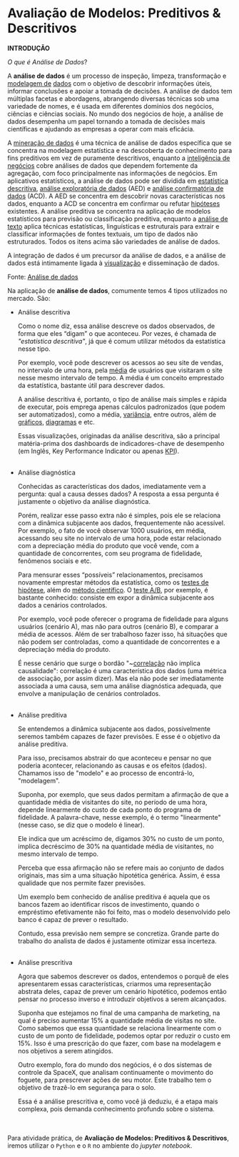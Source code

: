 # Avaliação de Modelos: Preditivos & Descritivos

**INTRODUÇÃO**

_O que é Análise de Dados_?

A **análise de dados** é um processo de inspeção, limpeza, transformação e [modelagem de](https://pt.wikipedia.org/wiki/Modelagem_de_dados) [dados](https://pt.wikipedia.org/wiki/Dados) com o objetivo de descobrir informações úteis, informar conclusões e apoiar a tomada de decisões. A análise de dados tem múltiplas facetas e abordagens, abrangendo diversas técnicas sob uma variedade de nomes, e é usada em diferentes domínios dos negócios, ciências e ciências sociais. No mundo dos negócios de hoje, a análise de dados desempenha um papel tornando a tomada de decisões mais científicas e ajudando as empresas a operar com mais eficácia.

A [mineração de dados](https://pt.wikipedia.org/wiki/Minera%C3%A7%C3%A3o_de_dados) é uma técnica de análise de dados específica que se concentra na modelagem estatística e na descoberta de conhecimento para fins preditivos em vez de puramente descritivos, enquanto a [inteligência de negócios](https://pt.wikipedia.org/wiki/Intelig%C3%AAncia_empresarial) cobre análises de dados que dependem fortemente da agregação, com foco principalmente nas informações de negócios. Em aplicativos estatísticos, a análise de dados pode ser dividida em [estatística descritiva](https://pt.wikipedia.org/wiki/Estat%C3%ADstica_descritiva), [análise exploratória de dados](https://pt.wikipedia.org/wiki/An%C3%A1lise_explorat%C3%B3ria_de_dados) (AED) e [análise confirmatória de dados](https://pt.wikipedia.org/wiki/Testes_de_hip%C3%B3teses) (ACD). A AED se concentra em descobrir novas características nos dados, enquanto a ACD se concentra em confirmar ou refutar [hipóteses](https://pt.wikipedia.org/wiki/Hip%C3%B3tese) existentes. A análise preditiva se concentra na aplicação de modelos estatísticos para previsão ou classificação preditiva, enquanto a [análise de texto](https://pt.wikipedia.org/wiki/Minera%C3%A7%C3%A3o_de_texto) aplica técnicas estatísticas, linguísticas e estruturais para extrair e classificar informações de fontes textuais, um tipo de dados não estruturados. Todos os itens acima são variedades de análise de dados.

A integração de dados é um precursor da análise de dados, e a análise de dados está intimamente ligada à [visualização](https://pt.wikipedia.org/wiki/Visualiza%C3%A7%C3%A3o_de_dados) e disseminação de dados.

Fonte: [Análise de dados](https://pt.wikipedia.org/wiki/An%C3%A1lise_de_dados)

Na aplicação de **análise de dados**, comumente temos 4 tipos utilizados no mercado. São:

- Análise descritiva

  Como o nome diz, essa análise descreve os dados observados, de forma que eles “digam” o que aconteceu. Por vezes, é chamada de _"estatística descritiva"_, já que é comum utilizar métodos da estatística nesse tipo.

  Por exemplo, você pode descrever os acessos ao seu site de vendas, no intervalo de uma hora, pela [média](https://pt.wikipedia.org/wiki/M%C3%A9dia) de usuários que visitaram o site nesse mesmo intervalo de tempo. A média é um conceito emprestado da estatística, bastante útil para descrever dados.

  A análise descritiva é, portanto, o tipo de análise mais simples e rápida de executar, pois emprega apenas cálculos padronizados (que podem ser automatizados), como a média, [variância](https://pt.wikipedia.org/wiki/Vari%C3%A2ncia), entre outros, além de [gráficos](https://pt.wikipedia.org/wiki/Gr%C3%A1fico), [diagramas](https://pt.wikipedia.org/wiki/Diagrama) e etc.

  Essas visualizações, originadas da análise descritiva, são a principal matéria-prima dos dashboards de indicadores-chave de desempenho (em Inglês, Key Performance Indicator ou apenas [KPI](https://pt.wikipedia.org/wiki/Indicador-chave_de_desempenho)).
<br><br>

- Análise diagnóstica

  Conhecidas as características dos dados, imediatamente vem a pergunta: qual a causa desses dados? A resposta a essa pergunta é justamente o objetivo da análise diagnóstica.

  Porém, realizar esse passo extra não é simples, pois ele se relaciona com a dinâmica subjacente aos dados, frequentemente não acessível. Por exemplo, o fato de você observar 1000 usuários, em média, acessando seu site no intervalo de uma hora, pode estar relacionado com a depreciação média do produto que você vende, com a quantidade de concorrentes, com seu programa de fidelidade, fenômenos sociais e etc.

  Para mensurar esses “possíveis” relacionamentos, precisamos novamente emprestar métodos da estatística, como os [testes de hipótese](https://pt.wikipedia.org/wiki/Testes_de_hip%C3%B3teses), além do [método científico](https://pt.wikipedia.org/wiki/M%C3%A9todo_cient%C3%ADfico). O [teste A/B](https://pt.wikipedia.org/wiki/Teste_A/B), por exemplo, é bastante conhecido: consiste em expor a dinâmica subjacente aos dados a cenários controlados.

  Por exemplo, você pode oferecer o programa de fidelidade para alguns usuários (cenário A), mas não para outros (cenário B), e comparar a média de acessos. Além de ser trabalhoso fazer isso, há situações que não podem ser controladas, como a quantidade de concorrentes e a depreciação média do produto.

  É nesse cenário que surge o bordão "~[correlação](https://pt.wikipedia.org/wiki/Correla%C3%A7%C3%A3o) não implica causalidade": correlação é uma característica dos dados (uma métrica de associação, por assim dizer). Mas ela não pode ser imediatamente associada a uma causa, sem uma análise diagnóstica adequada, que envolve a manipulação de cenários controlados.
<br><br>

- Análise preditiva

  Se entendemos a dinâmica subjacente aos dados, possivelmente seremos também capazes de fazer previsões. E esse é o objetivo da análise preditiva.

  Para isso, precisamos abstrair do que aconteceu e pensar no que poderia acontecer, relacionando as causas e os efeitos (dados). Chamamos isso de "modelo" e ao processo de encontrá-lo, "modelagem".

  Suponha, por exemplo, que seus dados permitam a afirmação de que a quantidade média de visitantes do site, no período de uma hora, depende linearmente do custo de cada ponto do programa de fidelidade. A palavra-chave, nesse exemplo, é o termo "linearmente" (nesse caso, se diz que o modelo é linear).

  Ele indica que um acréscimo de, digamos 30% no custo de um ponto, implica decréscimo de 30% na quantidade média de visitantes, no mesmo intervalo de tempo.

  Perceba que essa afirmação não se refere mais ao conjunto de dados originais, mas sim a uma situação hipotética genérica. Assim, é essa qualidade que nos permite fazer previsões.

  Um exemplo bem conhecido de análise preditiva é aquela que os bancos fazem ao identificar riscos de investimento, quando o empréstimo efetivamente não foi feito, mas o modelo desenvolvido pelo banco é capaz de prever o resultado.

  Contudo, essa previsão nem sempre se concretiza. Grande parte do trabalho do analista de dados é justamente otimizar essa incerteza.
<br><br>

- Análise prescritiva

  Agora que sabemos descrever os dados, entendemos o porquê de eles apresentarem essas características, criarmos uma representação abstrata deles, capaz de prever um cenário hipotético, podemos então pensar no processo inverso e introduzir objetivos a serem alcançados.

  Suponha que estejamos no final de uma campanha de marketing, na qual é preciso aumentar 15% a quantidade média de visitas no site. Como sabemos que essa quantidade se relaciona linearmente com o custo de um ponto de fidelidade, podemos optar por reduzir o custo em 15%. Isso é uma prescrição do que fazer, com base na modelagem e nos objetivos a serem atingidos.

  Outro exemplo, fora do mundo dos negócios, é o dos sistemas de controle da SpaceX, que analisam continuamente o movimento do foguete, para prescrever ações de seu motor. Este trabalho tem o objetivo de trazê-lo em segurança para o solo.

  Essa é a análise prescritiva e, como você já deduziu, é a etapa mais complexa, pois demanda conhecimento profundo sobre o sistema.
  
<br><br>
Para atividade prática, de **Avaliação de Modelos: Preditivos & Descritivos**, iremos utilizar o `Python` e o `R` no ambiente do _jupyter notebook_.
